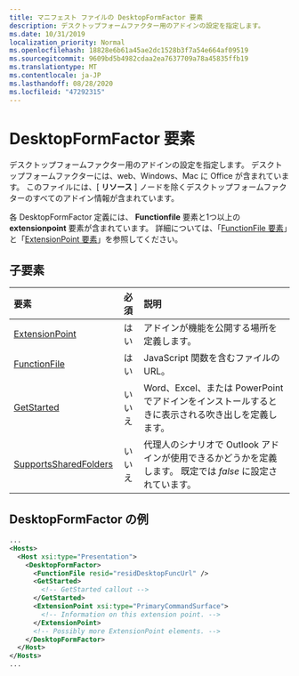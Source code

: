 ```yaml
---
title: マニフェスト ファイルの DesktopFormFactor 要素
description: デスクトップフォームファクター用のアドインの設定を指定します。
ms.date: 10/31/2019
localization_priority: Normal
ms.openlocfilehash: 18828e6b61a45ae2dc1528b3f7a54e664af09519
ms.sourcegitcommit: 9609bd5b4982cdaa2ea7637709a78a45835ffb19
ms.translationtype: MT
ms.contentlocale: ja-JP
ms.lasthandoff: 08/28/2020
ms.locfileid: "47292315"
---
```

# <a name="desktopformfactor-element"></a>DesktopFormFactor 要素

デスクトップフォームファクター用のアドインの設定を指定します。 デスクトップフォームファクターには、web、Windows、Mac に Office が含まれています。 このファイルには、[ **リソース** ] ノードを除くデスクトップフォームファクターのすべてのアドイン情報が含まれています。

各 DesktopFormFactor 定義には、 **Functionfile** 要素と1つ以上の **extensionpoint** 要素が含まれています。 詳細については、「[FunctionFile 要素](functionfile.md)」と「[ExtensionPoint 要素](extensionpoint.md)」を参照してください。

## <a name="child-elements"></a>子要素

| 要素                               | 必須 | 説明  |
|:--------------------------------------|:--------:|:-------------|
| [ExtensionPoint](extensionpoint.md)   | はい      | アドインが機能を公開する場所を定義します。 |
| [FunctionFile](functionfile.md)       | はい      | JavaScript 関数を含むファイルの URL。|
| [GetStarted](getstarted.md)           | いいえ       | Word、Excel、または PowerPoint でアドインをインストールするときに表示される吹き出しを定義します。 |
| [SupportsSharedFolders](supportssharedfolders.md) | いいえ | 代理人のシナリオで Outlook アドインが使用できるかどうかを定義します。 既定では *false* に設定されています。 |

## <a name="desktopformfactor-example"></a>DesktopFormFactor の例

```xml
...
<Hosts>
  <Host xsi:type="Presentation">
    <DesktopFormFactor>
      <FunctionFile resid="residDesktopFuncUrl" />
      <GetStarted>
        <!-- GetStarted callout -->
      </GetStarted>
      <ExtensionPoint xsi:type="PrimaryCommandSurface">
        <!-- Information on this extension point. -->
      </ExtensionPoint>
      <!-- Possibly more ExtensionPoint elements. -->
    </DesktopFormFactor>
  </Host>
</Hosts>
...
```
